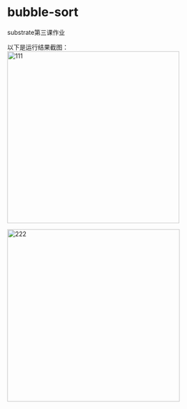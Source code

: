 # bubble-sort
substrate第三课作业

以下是运行结果截图：
<img width="394" alt="111" src="https://github.com/lvyongnj/bubble-sort/assets/10841763/e0bbb92f-f368-4771-a189-6dd2c71712f9">

<img width="395" alt="222" src="https://github.com/lvyongnj/bubble-sort/assets/10841763/53e1ec51-b6b3-4a59-b429-c8141c925366">
